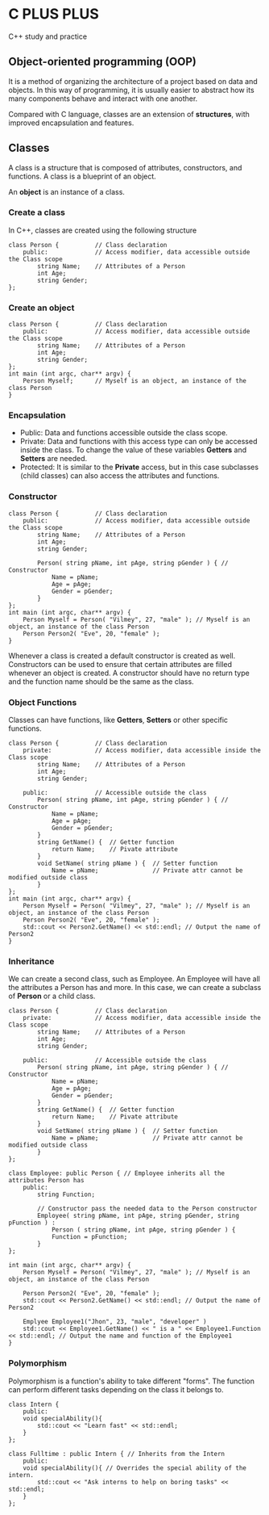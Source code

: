# C PLUS PLUS
C++ study and practice

## Object-oriented programming (OOP)
It is a method of organizing the architecture of a project based on data and objects.
In this way of programming, it is usually easier to abstract how its many components behave and interact with one another.

Compared with C language, classes are an extension of **structures**, with improved encapsulation and features.

## Classes
A class is a structure that is composed of attributes, constructors, and functions.
A class is a blueprint of an object.

An **object** is an instance of a class.

### Create a class
In C++, classes are created using the following structure
    
    class Person {          // Class declaration
        public:             // Access modifier, data accessible outside the Class scope
            string Name;    // Attributes of a Person
            int Age;
            string Gender;
    };

### Create an object
    class Person {          // Class declaration
        public:             // Access modifier, data accessible outside the Class scope
            string Name;    // Attributes of a Person
            int Age;
            string Gender;
    };
    int main (int argc, char** argv) {
        Person Myself;      // Myself is an object, an instance of the class Person
    }

### Encapsulation

 - Public: Data and functions accessible outside the class scope.
 - Private: Data and functions with this access type can only be accessed inside the class. To change the value of these variables **Getters** and **Setters** are needed.
 - Protected: It is similar to the **Private** access, but in this case subclasses (child classes) can also access the attributes and functions.

### Constructor

    class Person {          // Class declaration
        public:             // Access modifier, data accessible outside the Class scope
            string Name;    // Attributes of a Person
            int Age;
            string Gender;
            
            Person( string pName, int pAge, string pGender ) { // Constructor
                Name = pName;
                Age = pAge;
                Gender = pGender;
            }
    };
    int main (int argc, char** argv) {
        Person Myself = Person( "Vilmey", 27, "male" ); // Myself is an object, an instance of the class Person
        Person Person2( "Eve", 20, "female" );
    }
Whenever a class is created a default constructor is created as well.
Constructors can be used to ensure that certain attributes are filled whenever an object is created.
A constructor should have no return type and the function name should be the same as the class.

### Object Functions

Classes can have functions, like **Getters**, **Setters** or other specific functions.


    class Person {          // Class declaration
        private:            // Access modifier, data accessible inside the Class scope
            string Name;    // Attributes of a Person
            int Age;
            string Gender;
            
        public:             // Accessible outside the class
            Person( string pName, int pAge, string pGender ) { // Constructor
                Name = pName;
                Age = pAge;
                Gender = pGender;
            }
            string GetName() {  // Getter function
                return Name;    // Pivate attribute
            }
            void SetName( string pName ) {  // Setter function
                Name = pName;               // Private attr cannot be modified outside class
            }
    };
    int main (int argc, char** argv) {
        Person Myself = Person( "Vilmey", 27, "male" ); // Myself is an object, an instance of the class Person
        Person Person2( "Eve", 20, "female" );
        std::cout << Person2.GetName() << std::endl; // Output the name of Person2
    }
    

### Inheritance

We can create a second class, such as Employee. An Employee will have all the attributes a Person has and more. In this case, we can create a subclass of **Person** or a child class.


    class Person {          // Class declaration
        private:            // Access modifier, data accessible inside the Class scope
            string Name;    // Attributes of a Person
            int Age;
            string Gender;
            
        public:             // Accessible outside the class
            Person( string pName, int pAge, string pGender ) { // Constructor
                Name = pName;
                Age = pAge;
                Gender = pGender;
            }
            string GetName() {  // Getter function
                return Name;    // Pivate attribute
            }
            void SetName( string pName ) {  // Setter function
                Name = pName;               // Private attr cannot be modified outside class
            }
    };
    
    class Employee: public Person { // Employee inherits all the attributes Person has
        public:
            string Function;

            // Constructor pass the needed data to the Person constructor
            Employee( string pName, int pAge, string pGender, string pFunction ) : 
                Person ( string pName, int pAge, string pGender ) {
                Function = pFunction;
            }
    };
    
    int main (int argc, char** argv) {
        Person Myself = Person( "Vilmey", 27, "male" ); // Myself is an object, an instance of the class Person
        
        Person Person2( "Eve", 20, "female" );
        std::cout << Person2.GetName() << std::endl; // Output the name of Person2

        Emplyee Employee1("Jhon", 23, "male", "developer" )
        std::cout << Employee1.GetName() << " is a " << Employee1.Function << std::endl; // Output the name and function of the Employee1
    }

### Polymorphism

Polymorphism is a function's ability to take different "forms". The function can perform different tasks depending on the class it belongs to.

    class Intern {
        public:
        void specialAbility(){
            std::cout << "Learn fast" << std::endl;
        }
    };
    
    class Fulltime : public Intern { // Inherits from the Intern
        public:
        void specialAbility(){ // Overrides the special ability of the intern.
            std::cout << "Ask interns to help on boring tasks" << std::endl;
        }
    };

